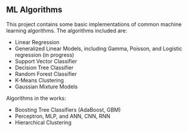 ## ML Algorithms

This project contains some basic implementations of common machine learning algorithms. The algorithms included are:

* Linear Regression
* Generalized Linear Models, including Gamma, Poisson, and Logistic regression (in progress)
* Support Vector Classifier
* Decision Tree Classifier
* Random Forest Classifier
* K-Means Clustering
* Gaussian Mixture Models



Algorithms in the works:

* Boosting Tree Classifiers (AdaBoost, GBM)
* Perceptron, MLP, and ANN, CNN, RNN
* Hierarchical Clustering
